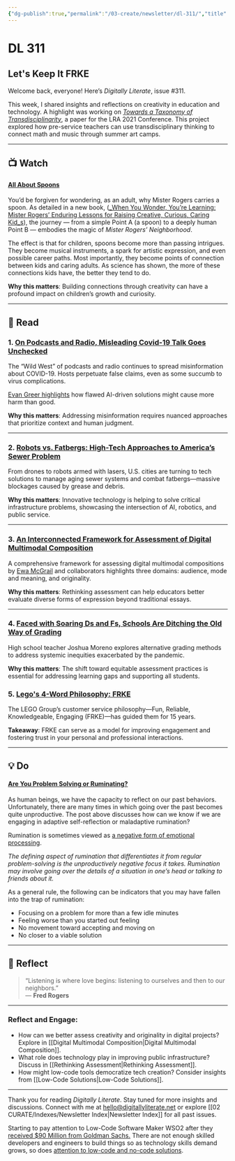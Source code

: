 ```yaml
---
{"dg-publish":true,"permalink":"/03-create/newsletter/dl-311/","title":"Let's Keep It FRKE","tags":["assessment","education"]}
---
```



# DL 311

## Let's Keep It FRKE

Welcome back, everyone! Here’s _Digitally Literate_, issue #311.  

This week, I shared insights and reflections on creativity in education and technology. A highlight was working on _[Towards a Taxonomy of Transdisciplinarity](https://docs.google.com/document/d/1IN65TBvZU_VltL5z50nlNh8BW-S5zAW4pWbTZ2FZBYQ/edit#heading=h.yrrd3q61b4bq)_, a paper for the LRA 2021 Conference. This project explored how pre-service teachers can use transdisciplinary thinking to connect math and music through summer art camps.

---

## 📺 Watch  

#### [All About Spoons](https://www.youtube.com/watch?v=-wJo5aKBwq0)

You’d be forgiven for wondering, as an adult, why Mister Rogers carries a spoon. As detailed in a new book, ([_When You Wonder, You’re Learning: Mister Rogers’ Enduring Lessons for Raising Creative, Curious, Caring Kid_s](http://whenyouwonder.org/)), the journey — from a simple Point A (a spoon) to a deeply human Point B — embodies the magic of _Mister Rogers’ Neighborhood_.

The effect is that for children, spoons become more than passing intrigues. They become musical instruments, a spark for artistic expression, and even possible career paths. Most importantly, they become points of connection between kids and caring adults. As science has shown, the more of these connections kids have, the better they tend to do.

**Why this matters**: Building connections through creativity can have a profound impact on children’s growth and curiosity.

---

## 📖 Read  

### 1. **[On Podcasts and Radio, Misleading Covid-19 Talk Goes Unchecked](https://www.nytimes.com/2021-11-12/business/media/coronavirus-misinformation-radio-podcasts.html)**

The “Wild West” of podcasts and radio continues to spread misinformation about COVID-19. Hosts perpetuate false claims, even as some succumb to virus complications.  

[Evan Greer highlights](https://twitter.com/evan_greer/status/1459532395028303881) how flawed AI-driven solutions might cause more harm than good.  

**Why this matters**: Addressing misinformation requires nuanced approaches that prioritize context and human judgment.  

---

### 2. **[Robots vs. Fatbergs: High-Tech Approaches to America’s Sewer Problem](https://www.wsj.com/articles/robots-vs-fatbergs-high-tech-approaches-to-americas-sewer-problem-11636779629?mod=djemalertNEWS)**

From drones to robots armed with lasers, U.S. cities are turning to tech solutions to manage aging sewer systems and combat fatbergs—massive blockages caused by grease and debris.

**Why this matters**: Innovative technology is helping to solve critical infrastructure problems, showcasing the intersection of AI, robotics, and public service.  

---

### 3. **[An Interconnected Framework for Assessment of Digital Multimodal Composition](https://library.ncte.org/journals/ee/issues/v53-4/31483)**

A comprehensive framework for assessing digital multimodal compositions by [Ewa McGrail](https://education.gsu.edu/profile/ewa-mcgrail/) and collaborators highlights three domains: audience, mode and meaning, and originality.  

**Why this matters**: Rethinking assessment can help educators better evaluate diverse forms of expression beyond traditional essays.  

---

### 4. **[Faced with Soaring Ds and Fs, Schools Are Ditching the Old Way of Grading](https://www.latimes.com/california/story/2021-11-08/as-ds-and-fs-soar-schools-ditch-inequitable-grade-systems)**

High school teacher Joshua Moreno explores alternative grading methods to address systemic inequities exacerbated by the pandemic. 

**Why this matters**: The shift toward equitable assessment practices is essential for addressing learning gaps and supporting all students.  

### 5. **[Lego's 4-Word Philosophy: FRKE](https://www.inc.com/jason-aten/lego-customers-lose-millions-of-pieces-a-year-companys-4-word-response-is-best-ive-ever-seen.html)**

The LEGO Group’s customer service philosophy—Fun, Reliable, Knowledgeable, Engaging (FRKE)—has guided them for 15 years.  

**Takeaway**: FRKE can serve as a model for improving engagement and fostering trust in your personal and professional interactions.  

---

## 💡 Do  

#### [Are You Problem Solving or Ruminating?](https://www.psychologytoday.com/us/blog/sweet-emotion/201409/are-you-problem-solving-or-ruminating)

As human beings, we have the capacity to reflect on our past behaviors. Unfortunately, there are many times in which going over the past becomes quite unproductive. The post above discusses how can we know if we are engaging in adaptive self-reflection or maladaptive rumination?

Rumination is sometimes viewed as [a negative form of emotional processing](https://www.verywellmind.com/repetitive-thoughts-emotional-processing-or-rumination-3144936).

_The defining aspect of rumination that differentiates it from regular problem-solving is the unproductively negative focus it takes. Rumination may involve going over the details of a situation in one’s head or talking to friends about it._

As a general rule, the following can be indicators that you may have fallen into the trap of rumination:

- Focusing on a problem for more than a few idle minutes
- Feeling worse than you started out feeling
- No movement toward accepting and moving on
- No closer to a viable solution

---

## 🌱 Reflect  

> “Listening is where love begins: listening to ourselves and then to our neighbors.”  
> — **Fred Rogers**

---

### Reflect and Engage:

- How can we better assess creativity and originality in digital projects? Explore in [[Digital Multimodal Composition\|Digital Multimodal Composition]].
- What role does technology play in improving public infrastructure? Discuss in [[Rethinking Assessment\|Rethinking Assessment]].
- How might low-code tools democratize tech creation? Consider insights from [[Low-Code Solutions\|Low-Code Solutions]].

---

Thank you for reading _Digitally Literate_. Stay tuned for more insights and discussions. Connect with me at [hello@digitallyliterate.net](mailto:hello@digitallyliterate.net) or explore [[02 CURATE/Indexes/Newsletter Index\|Newsletter Index]] for all past issues.

Starting to pay attention to Low-Code Software Maker WSO2 after they [received $90 Million from Goldman Sachs.](https://www.wsj.com/articles/goldman-sachs-injects-90-million-into-low-code-software-maker-wso2-11636673371?mod=djemalertNEWS) There are not enough skilled developers and engineers to build things so as technology skills demand grows, so does [attention to low-code and no-code solutions](https://www.zdnet.com/article/as-technology-skills-demand-grows-so-does-attention-to-low-code-and-no-code-solutions/).

